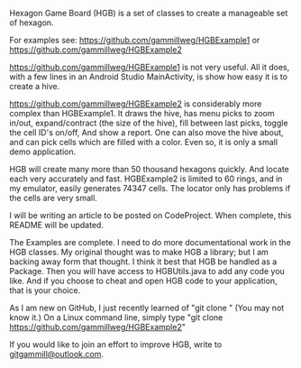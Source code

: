 Hexagon Game Board (HGB) is a set of classes to create a manageable set of hexagon.

For examples see: https://github.com/gammillweg/HGBExample1 or 
https://github.com/gammillweg/HGBExample2

https://github.com/gammillweg/HGBExample1 is not very useful.  All it does, with a few
lines in an Android Studio MainActivity, is show how easy it is to create a hive.

https://github.com/gammillweg/HGBExample2 is considerably more complex
than HGBExample1.  It draws the hive, has menu picks to zoom in/out,
expand/contract (the size of the hive), fill between last picks,
toggle the cell ID's on/off, And show a report.  One can also move the
hive about, and can pick cells which are filled with a color.  Even so,
it is only a small demo application.

HGB will create many more than 50 thousand hexagons quickly.  And locate
each very accurately and fast.  HGBExample2 is limited to 60 rings,
and in my emulator, easily generates 74347 cells. The locator only has
problems if the cells are very small.

I will be writing an article to be posted on CodeProject.  When complete, this
README will be updated.

The Examples are complete.  I need to do more documentational work in the
HGB classes.  My original thought was to make HGB a library; but I am backing
away form that thought.  I think it best that HGB be handled as a Package.  Then
you will have access to HGBUtils.java to add any code you like.  And if you
choose to cheat and open HGB code to your application, that is your choice.

As I am new on GitHub, I just recently learned of "git clone <URL>"  (You may not know it.)
On a Linux command line, simply type  "git clone https://github.com/gammillweg/HGBExample2"

If you would like to join an effort to improve HGB, write to gitgammill@outlook.com.
